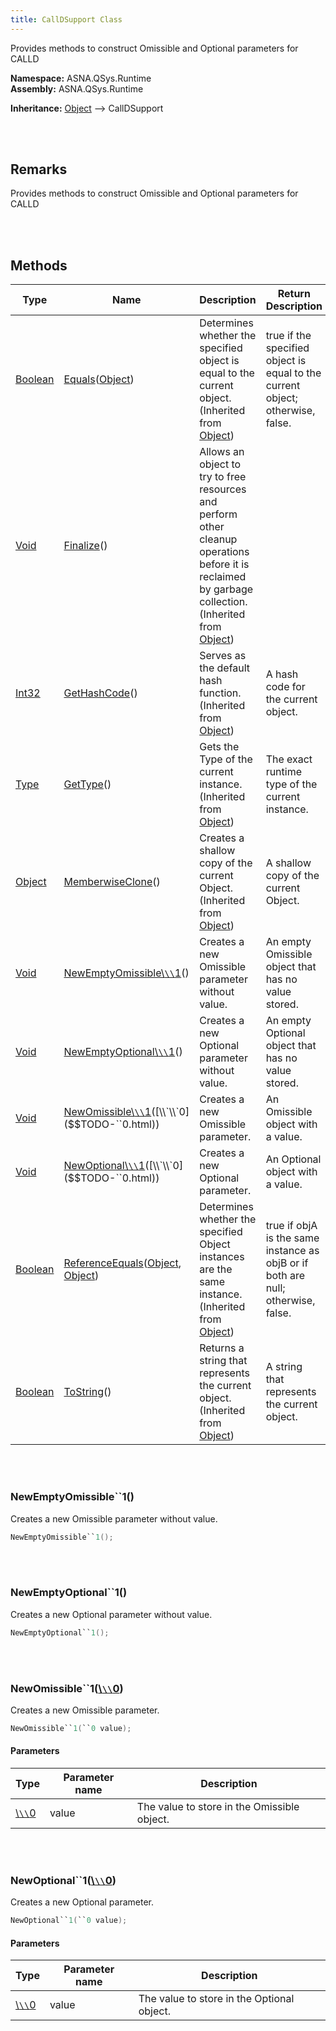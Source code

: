 ```yaml
---
title: CallDSupport Class
---
```


Provides methods to construct Omissible and Optional parameters for CALLD

**Namespace:** ASNA.QSys.Runtime <br/>
**Assembly:** ASNA.QSys.Runtime

**Inheritance:** [Object](https://docs.microsoft.com/en-us/dotnet/api/system.object) --> CallDSupport

<br>
<br>

## Remarks

Provides methods to construct Omissible and Optional parameters for CALLD

[//]: # ($$TODO: Complete the Remarks section.)

<br>
<br>

## Methods

| Type | Name | Description | Return Description 
| --- | --- | --- | --- 
| [Boolean](https://docs.microsoft.com/en-us/dotnet/api/system.boolean) | [Equals](https://docs.microsoft.com/en-us/dotnet/api/system.object.equals)([Object](https://docs.microsoft.com/en-us/dotnet/api/system.object)) | Determines whether the specified object is equal to the current object.<br>(Inherited from [Object](https://docs.microsoft.com/en-us/dotnet/api/system.object)) | true if the specified object is equal to the current object; otherwise, false.
| [Void](https://docs.microsoft.com/en-us/dotnet/api/system.void) | [Finalize](https://docs.microsoft.com/en-us/dotnet/api/system.object.finalize)() | Allows an object to try to free resources and perform other cleanup operations before it is reclaimed by garbage collection.<br>(Inherited from [Object](https://docs.microsoft.com/en-us/dotnet/api/system.object)) | 
| [Int32](https://docs.microsoft.com/en-us/dotnet/api/system.int32) | [GetHashCode](https://docs.microsoft.com/en-us/dotnet/api/system.object.gethashcode)() | Serves as the default hash function.<br>(Inherited from [Object](https://docs.microsoft.com/en-us/dotnet/api/system.object)) | A hash code for the current object.
| [Type](https://docs.microsoft.com/en-us/dotnet/api/system.type) | [GetType](https://docs.microsoft.com/en-us/dotnet/api/system.object.gettype)() | Gets the Type of the current instance.<br>(Inherited from [Object](https://docs.microsoft.com/en-us/dotnet/api/system.object)) | The exact runtime type of the current instance.
| [Object](https://docs.microsoft.com/en-us/dotnet/api/system.object) | [MemberwiseClone](https://docs.microsoft.com/en-us/dotnet/api/system.object.memberwiseclone)() | Creates a shallow copy of the current Object.<br>(Inherited from [Object](https://docs.microsoft.com/en-us/dotnet/api/system.object)) | A shallow copy of the current Object.
| [Void](https://docs.microsoft.com/en-us/dotnet/api/system.void) | [NewEmptyOmissible\\`\\`1](#newemptyomissible\`\`1)() | Creates a new Omissible parameter without value. | An empty Omissible object that has no value stored.
| [Void](https://docs.microsoft.com/en-us/dotnet/api/system.void) | [NewEmptyOptional\\`\\`1](#newemptyoptional\`\`1)() | Creates a new Optional parameter without value. | An empty Optional object that has no value stored.
| [Void](https://docs.microsoft.com/en-us/dotnet/api/system.void) | [NewOmissible\\`\\`1](#newomissible\`\`1``0)([\\`\\`0]($$TODO-``0.html)) | Creates a new Omissible parameter. | An Omissible object with a value.
| [Void](https://docs.microsoft.com/en-us/dotnet/api/system.void) | [NewOptional\\`\\`1](#newoptional\`\`1``0)([\\`\\`0]($$TODO-``0.html)) | Creates a new Optional parameter. | An Optional object with a value.
| [Boolean](https://docs.microsoft.com/en-us/dotnet/api/system.boolean) | [ReferenceEquals](https://docs.microsoft.com/en-us/dotnet/api/system.object.referenceequals)([Object](https://docs.microsoft.com/en-us/dotnet/api/system.object), [Object](https://docs.microsoft.com/en-us/dotnet/api/system.object)) | Determines whether the specified Object instances are the same instance.<br>(Inherited from [Object](https://docs.microsoft.com/en-us/dotnet/api/system.object)) | true if objA is the same instance as objB or if both are null; otherwise, false.
| [Boolean](https://docs.microsoft.com/en-us/dotnet/api/system.boolean) | [ToString](https://docs.microsoft.com/en-us/dotnet/api/system.object.tostring)() | Returns a string that represents the current object.<br>(Inherited from [Object](https://docs.microsoft.com/en-us/dotnet/api/system.object)) | A string that represents the current object.

<br>
<br>

### NewEmptyOmissible\`\`1()

Creates a new Omissible parameter without value.

```cs
NewEmptyOmissible``1();
```


<br>
<br>

### NewEmptyOptional\`\`1()

Creates a new Optional parameter without value.

```cs
NewEmptyOptional``1();
```


<br>
<br>

### NewOmissible\`\`1([\\`\\`0]($$TODO-``0.html))

Creates a new Omissible parameter.

```cs
NewOmissible``1(``0 value);
```

#### Parameters

| Type | Parameter name | Description
| --- | --- | ---
| [\\`\\`0]($$TODO-``0.html) | value | The value to store in the Omissible object. 


<br>
<br>

### NewOptional\`\`1([\\`\\`0]($$TODO-``0.html))

Creates a new Optional parameter.

```cs
NewOptional``1(``0 value);
```

#### Parameters

| Type | Parameter name | Description
| --- | --- | ---
| [\\`\\`0]($$TODO-``0.html) | value | The value to store in the Optional object. 


<br>
<br>

